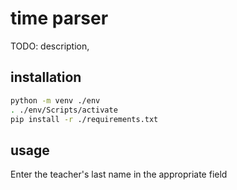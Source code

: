 # time parser 

TODO: description, 

## installation 

```bash
python -m venv ./env  
. ./env/Scripts/activate
pip install -r ./requirements.txt
```

## usage 

Enter the teacher's last name in the appropriate field
